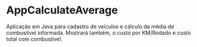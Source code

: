 # AppCalculateAverage
Aplicação em Java para cadastro de veículos e cálculo da média de combustível informada. Mostrará também, o custo por KM/Rodado e custo total com combustível.
